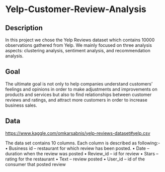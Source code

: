 # Yelp-Customer-Review-Analysis

## Description
In this project we chose the Yelp Reviews dataset which contains 10000 observations gathered from Yelp. We mainly focused on three analysis aspects: clustering analysis, sentiment analysis, and recommendation analysis. 

## Goal
The ultimate goal is not only to help companies understand customers’ feelings and opinions in order to make adjustments and improvements on products and services but also to find relationships between customer reviews and ratings, and attract more customers in order to increase business sales. 

## Data
https://www.kaggle.com/omkarsabnis/yelp-reviews-dataset#yelp.csv

The data set contains 10 columns. Each column is described as following:-
•	Business id – restaurant for which review has been posted.
•	Date – duration when the review was posted
•	Review_id – id for review
•	Stars – rating for the restaurant
•	Text – review posted
•	User_id – id of the consumer that posted review


